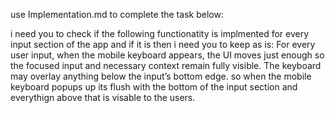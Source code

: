 use Implementation.md to complete the task below: 

i need you to check if the following functionatity is implmented for every input section of the app and if it is then i need you to keep as is: 
    For every user input, when the mobile keyboard appears, the UI moves just enough so the focused input and necessary context remain fully visible.
    The keyboard may overlay anything below the input’s bottom edge.
    so when the mobile keyboard popups up its flush with the bottom of the input section and everythign above that is visable to the users. 

